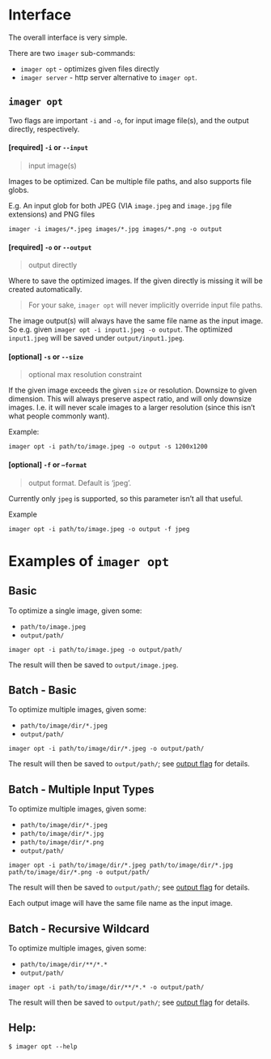 # Interface
The overall interface is very simple.

There are two `imager` sub-commands:
* `imager opt` - optimizes given files directly
* `imager server`  - http server alternative to `imager opt`.

## `imager opt`
Two flags are important `-i` and `-o`, for input image file(s), and the output directly, respectively. 

#### [required] `-i` or `--input` 
> input image(s)

Images to be optimized. Can be multiple file paths, and also supports file globs.

E.g. An input glob for both JPEG (VIA `image.jpeg` and `image.jpg` file extensions) and PNG files
```
imager -i images/*.jpeg images/*.jpg images/*.png -o output
```  

#### [required] `-o` or `--output`
> output directly

Where to save the optimized images. If the given directly is missing it will be created automatically. 
> For your sake, `imager opt` will never implicitly override input file paths. 

The image output(s) will always have the same file name as the input image. So e.g. given `imager opt -i input1.jpeg -o output`. The optimized `input1.jpeg` will be saved under `output/input1.jpeg`. 

#### [optional] `-s` or `--size`
> optional max resolution constraint 

If the given image exceeds the given `size` or resolution. Downsize to given dimension. This will always preserve aspect ratio, and will only downsize images. I.e. it will never scale images to a larger resolution (since this isn’t what people commonly want). 

Example:
```shell
imager opt -i path/to/image.jpeg -o output -s 1200x1200
```

#### [optional] `-f` or `—format`
> output format. Default is ‘jpeg’.

Currently only `jpeg` is supported, so this parameter isn’t all that useful. 
 
Example
```shell
imager opt -i path/to/image.jpeg -o output -f jpeg
```

# Examples of `imager opt`

## Basic

To optimize a single image, given some:
* `path/to/image.jpeg`
* `output/path/`

```shell
imager opt -i path/to/image.jpeg -o output/path/
```

The result will then be saved to `output/image.jpeg`.

## Batch - Basic

To optimize multiple images, given some:
* `path/to/image/dir/*.jpeg`
* `output/path/`

```shell
imager opt -i path/to/image/dir/*.jpeg -o output/path/
```

The result will then be saved to `output/path/`; see [output flag](####-[required]-`-o`-or-`--output`) for details.

## Batch - Multiple Input Types

To optimize multiple images, given some:
* `path/to/image/dir/*.jpeg`
* `path/to/image/dir/*.jpg`
* `path/to/image/dir/*.png`
* `output/path/`

```shell
imager opt -i path/to/image/dir/*.jpeg path/to/image/dir/*.jpg path/to/image/dir/*.png -o output/path/
```

The result will then be saved to `output/path/`; see [output flag](####-[required]-`-o`-or-`--output`) for details.

Each output image will have the same file name as the input image. 

## Batch - Recursive Wildcard

To optimize multiple images, given some:
* `path/to/image/dir/**/*.*`
* `output/path/`

```shell
imager opt -i path/to/image/dir/**/*.* -o output/path/
```

The result will then be saved to `output/path/`; see [output flag](####-[required]-`-o`-or-`--output`) for details.


## Help:
```shell
$ imager opt --help
```
